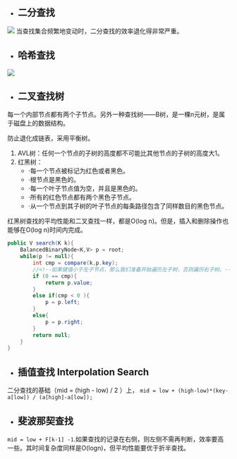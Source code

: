 - ## 二分查找
![](http://opkk27k9n.bkt.clouddn.com/17-7-5/74203999.jpg)
当查找集合频繁地变动时，二分查找的效率退化得非常严重。


- ## 哈希查找
![](http://opkk27k9n.bkt.clouddn.com/17-7-5/75091499.jpg)

- ## 二叉查找树
每一个内部节点都有两个子节点。另外一种查找树——B树，是一棵n元树，是属于磁盘上的数据结构。

防止退化成链表，采用平衡树。
1. AVL树：任何一个节点的子树的高度都不可能比其他节点的子树的高度大1。
2. 红黑树：
    - ·每一个节点被标记为红色或者黑色。
    - ·根节点是黑色的。
    - ·每一个叶子节点值为空，并且是黑色的。
    - ·所有的红色节点都有两个黑色子节点。
    - ·从一个节点到其子树的叶子节点的每条路径包含了同样数目的黑色节点。
    
红黑树查找的平均性能和二叉查找一样，都是O(log n)。但是，插入和删除操作也能够在O(log n)时间内完成。

```java
public V search(K k){
    BalancedBinaryNode<K,V> p = root;
    while(p != null){
        int cmp = compare(k,p.key);
        //<!--如果键值小于左子节点，那么我们准备开始遍历左子树，否则遍历右子树。-->
        if (0 == cmp){
            return p.value;
        }
        else if(cmp < 0 ){
            p = p.left;
        }
        else{
            p = p.right;
        }
        return null;
    }
}
```

- ## 插值查找 Interpolation Search
二分查找的基础（mid = (high - low) / 2 ）上，
`mid = low + (high-low)*(key-a[low]) / (a[high]-a[low]);`

- ## 斐波那契查找
`mid = low + F[k-1] -1`.如果查找的记录在右侧，则左侧不需再判断，效率要高一些。其时间复杂度同样是O(logn)，但平均性能要优于折半查找。